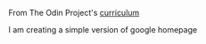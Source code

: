 From The Odin Project's [curriculum](http://www.theodinproject.com/courses/web-development-101/lessons/html-css)

I am creating a simple version of google homepage
